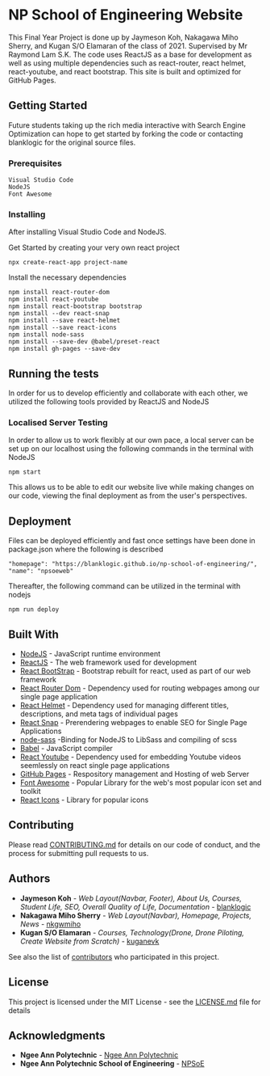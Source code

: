 # NP School of Engineering Website

This Final Year Project is done up by Jaymeson Koh, Nakagawa Miho Sherry, and Kugan S/O Elamaran of the class of 2021. Supervised by Mr Raymond Lam S.K. The code uses ReactJS as a base for development as well as using multiple dependencies such as react-router, react helmet, react-youtube, and react bootstrap. This site is built and optimized for GitHub Pages.

## Getting Started

Future students taking up the rich media interactive with Search Engine Optimization can hope to get started by forking the code or contacting blanklogic for the original source files.

### Prerequisites

```
Visual Studio Code
NodeJS
Font Awesome
```

### Installing

After installing Visual Studio Code and NodeJS.

Get Started by creating your very own react project
```
npx create-react-app project-name
```

Install the necessary dependencies
```
npm install react-router-dom
npm install react-youtube
npm install react-bootstrap bootstrap
npm install --dev react-snap
npm install --save react-helmet
npm install --save react-icons
npm install node-sass
npm install --save-dev @babel/preset-react
npm install gh-pages --save-dev
```

## Running the tests

In order for us to develop efficiently and collaborate with each other, we utilized the following tools provided by ReactJS and NodeJS

### Localised Server Testing

In order to allow us to work flexibly at our own pace, a local server can be set up on our localhost using the following commands in the terminal with NodeJS
```
npm start
```

This allows us to be able to edit our website live while making changes on our code, viewing the final deployment as from the user's perspectives.

## Deployment

Files can be deployed efficiently and fast once settings have been done in package.json where the following is described
```
"homepage": "https://blanklogic.github.io/np-school-of-engineering/",
"name": "npsoeweb"
```

Thereafter, the following command can be utilized in the terminal with nodejs
```
npm run deploy
```

## Built With

* [NodeJS](https://nodejs.org/en/) - JavaScript runtime environment
* [ReactJS](https://reactjs.org/) - The web framework used for development
* [React BootStrap](https://react-bootstrap.github.io/) - Bootstrap rebuilt for react, used as part of our web framework
* [React Router Dom](https://reactrouter.com/) - Dependency used for routing webpages among our single page application
* [React Helmet](https://github.com/nfl/react-helmet#readme) - Dependency used for managing different titles, descriptions, and meta tags of individual pages
* [React Snap](https://github.com/stereobooster/react-snap#readme) - Prerendering webpages to enable SEO for Single Page Applications
* [node-sass](https://github.com/sass/node-sass) -Binding for NodeJS to LibSass and compiling of scss
* [Babel](https://babeljs.io/) - JavaScript compiler
* [React Youtube](https://github.com/tjallingt/react-youtube) - Dependency used for embedding Youtube videos seemlessly on react single page applications
* [GitHub Pages](https://pages.github.com/) - Respository management and Hosting of web Server
* [Font Awesome](https://fontawesome.com/) - Popular Library for the web's most popular icon set and toolkit
* [React Icons](https://react-icons.github.io/react-icons/) - Library for popular icons

## Contributing

Please read [CONTRIBUTING.md](https://github.com/blanklogic/np-school-of-engineering/blob/main/CONTRIBUTING.md) for details on our code of conduct, and the process for submitting pull requests to us.

## Authors

* **Jaymeson Koh** - *Web Layout(Navbar, Footer), About Us, Courses, Student Life, SEO, Overall Quality of Life, Documentation* - [blanklogic](https://github.com/blanklogic)
* **Nakagawa Miho Sherry** - *Web Layout(Navbar), Homepage, Projects, News* - [nkgwmiho](https://github.com/nkgwmiho)
* **Kugan S/O Elamaran** - *Courses, Technology(Drone, Drone Piloting, Create Website from Scratch)* - [kuganevk](https://github.com/kuganevk)

See also the list of [contributors](https://github.com/blanklogic/np-school-of-engineering/graphs/contributors) who participated in this project.

## License

This project is licensed under the MIT License - see the [LICENSE.md](LICENSE.md) file for details

## Acknowledgments

* **Ngee Ann Polytechnic** - [Ngee Ann Polytechnic](https://www.np.edu.sg/Pages/default.aspx)
* **Ngee Ann Polytechnic School of Engineering** - [NPSoE](https://www.np.edu.sg/soe/Pages/default.aspx)
